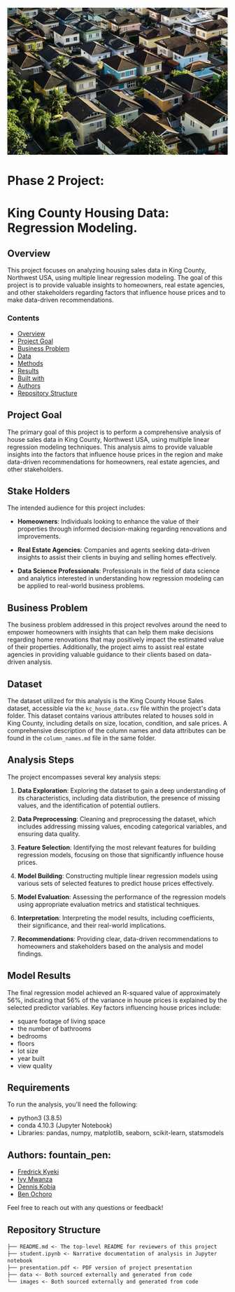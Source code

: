 ![](./images/house.jpg)
# Phase 2 Project:
# King County Housing Data: Regression Modeling.


## Overview
This project focuses on analyzing housing sales data in King County, Northwest USA, using multiple linear regression modeling. The goal of this project is to provide valuable insights to homeowners, real estate agencies, and other stakeholders regarding factors that influence house prices and to make data-driven recommendations.


### Contents
- [Overview](#overview)
- [Project Goal](#project-goal)
- [Business Problem](#businessproblem)
- [Data](#data)
- [Methods](#methods)
- [Results](#results)
- [Built with](#built-with)
- [Authors](#authors)
- [Repository Structure](#repository-structure)

## Project Goal

The primary goal of this project is to perform a comprehensive analysis of house sales data in King County, Northwest USA, using multiple linear regression modeling techniques. This analysis aims to provide valuable insights into the factors that influence house prices in the region and make data-driven recommendations for homeowners, real estate agencies, and other stakeholders.

## Stake Holders

The intended audience for this project includes:

- **Homeowners**: Individuals looking to enhance the value of their properties through informed decision-making regarding renovations and improvements.

- **Real Estate Agencies**: Companies and agents seeking data-driven insights to assist their clients in buying and selling homes effectively.

- **Data Science Professionals**: Professionals in the field of data science and analytics interested in understanding how regression modeling can be applied to real-world business problems.

## Business Problem

The business problem addressed in this project revolves around the need to empower homeowners with insights that can help them make decisions regarding home renovations that may positively impact the estimated value of their properties. Additionally, the project aims to assist real estate agencies in providing valuable guidance to their clients based on data-driven analysis.

## Dataset

The dataset utilized for this analysis is the King County House Sales dataset, accessible via the `kc_house_data.csv` file within the project's data folder. This dataset contains various attributes related to houses sold in King County, including details on size, location, condition, and sale prices. A comprehensive description of the column names and data attributes can be found in the `column_names.md` file in the same folder.

## Analysis Steps

The project encompasses several key analysis steps:

1. **Data Exploration**: Exploring the dataset to gain a deep understanding of its characteristics, including data distribution, the presence of missing values, and the identification of potential outliers.

2. **Data Preprocessing**: Cleaning and preprocessing the dataset, which includes addressing missing values, encoding categorical variables, and ensuring data quality.

3. **Feature Selection**: Identifying the most relevant features for building regression models, focusing on those that significantly influence house prices.

4. **Model Building**: Constructing multiple linear regression models using various sets of selected features to predict house prices effectively.

5. **Model Evaluation**: Assessing the performance of the regression models using appropriate evaluation metrics and statistical techniques.

6. **Interpretation**: Interpreting the model results, including coefficients, their significance, and their real-world implications.

7. **Recommendations**: Providing clear, data-driven recommendations to homeowners and stakeholders based on the analysis and model findings.

## Model Results

The final regression model achieved an R-squared value of approximately 56%, indicating that 56% of the variance in house prices is explained by the selected predictor variables. Key factors influencing house prices include:
* square footage of living space
* the number of bathrooms
* bedrooms
* floors
* lot size
* year built
* view quality

## Requirements

To run the analysis, you'll need the following:

- python3 (3.8.5)
- conda 4.10.3 (Jupyter Notebook)
- Libraries: pandas, numpy, matplotlib, seaborn, scikit-learn, statsmodels


## Authors: fountain_pen:
* [Fredrick Kyeki](https://github.com/FREDRICKKYEKI)
* [Ivy Mwanza](https://github.com/mwanza00)
* [Dennis Kobia](https://github.com/cpakobia)
* [Ben Ochoro](https://github.com/Be-hub-afk)


Feel free to reach out with any questions or feedback!


## Repository Structure
```
├── README.md <- The top-level README for reviewers of this project
├── student.ipynb <- Narrative documentation of analysis in Jupyter notebook
├── presentation.pdf <- PDF version of project presentation
├── data <- Both sourced externally and generated from code
└── images <- Both sourced externally and generated from code
```
